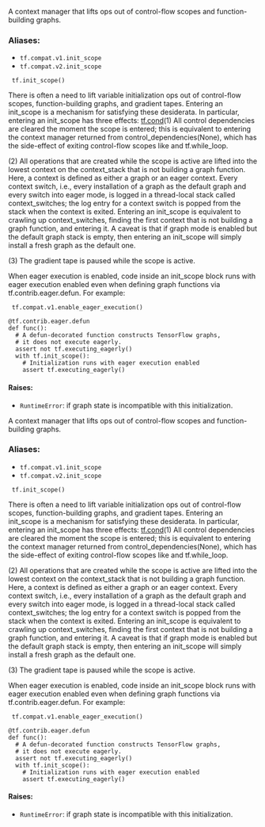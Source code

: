 
A context manager that lifts ops out of control-flow scopes and function-building graphs.
### Aliases:
- `tf.compat.v1.init_scope`
- `tf.compat.v2.init_scope`

```
 tf.init_scope()
```

There is often a need to lift variable initialization ops out of control-flow scopes, function-building graphs, and gradient tapes. Entering an init_scope is a mechanism for satisfying these desiderata. In particular, entering an init_scope has three effects:
[tf.cond](https://www.tensorflow.org/api_docs/python/tf/cond)(1) All control dependencies are cleared the moment the scope is entered; this is equivalent to entering the context manager returned from control_dependencies(None), which has the side-effect of exiting control-flow scopes like  and tf.while_loop.


(2) All operations that are created while the scope is active are lifted into the lowest context on the context_stack that is not building a graph function. Here, a context is defined as either a graph or an eager context. Every context switch, i.e., every installation of a graph as the default graph and every switch into eager mode, is logged in a thread-local stack called context_switches; the log entry for a context switch is popped from the stack when the context is exited. Entering an init_scope is equivalent to crawling up context_switches, finding the first context that is not building a graph function, and entering it. A caveat is that if graph mode is enabled but the default graph stack is empty, then entering an init_scope will simply install a fresh graph as the default one.

(3) The gradient tape is paused while the scope is active.

When eager execution is enabled, code inside an init_scope block runs with eager execution enabled even when defining graph functions via tf.contrib.eager.defun. For example:

```
 tf.compat.v1.enable_eager_execution()

@tf.contrib.eager.defun
def func():
  # A defun-decorated function constructs TensorFlow graphs,
  # it does not execute eagerly.
  assert not tf.executing_eagerly()
  with tf.init_scope():
    # Initialization runs with eager execution enabled
    assert tf.executing_eagerly()
```
#### Raises:
- `RuntimeError`: if graph state is incompatible with this initialization.

A context manager that lifts ops out of control-flow scopes and function-building graphs.
### Aliases:
- `tf.compat.v1.init_scope`
- `tf.compat.v2.init_scope`

```
 tf.init_scope()
```

There is often a need to lift variable initialization ops out of control-flow scopes, function-building graphs, and gradient tapes. Entering an init_scope is a mechanism for satisfying these desiderata. In particular, entering an init_scope has three effects:
[tf.cond](https://www.tensorflow.org/api_docs/python/tf/cond)(1) All control dependencies are cleared the moment the scope is entered; this is equivalent to entering the context manager returned from control_dependencies(None), which has the side-effect of exiting control-flow scopes like  and tf.while_loop.


(2) All operations that are created while the scope is active are lifted into the lowest context on the context_stack that is not building a graph function. Here, a context is defined as either a graph or an eager context. Every context switch, i.e., every installation of a graph as the default graph and every switch into eager mode, is logged in a thread-local stack called context_switches; the log entry for a context switch is popped from the stack when the context is exited. Entering an init_scope is equivalent to crawling up context_switches, finding the first context that is not building a graph function, and entering it. A caveat is that if graph mode is enabled but the default graph stack is empty, then entering an init_scope will simply install a fresh graph as the default one.

(3) The gradient tape is paused while the scope is active.

When eager execution is enabled, code inside an init_scope block runs with eager execution enabled even when defining graph functions via tf.contrib.eager.defun. For example:

```
 tf.compat.v1.enable_eager_execution()

@tf.contrib.eager.defun
def func():
  # A defun-decorated function constructs TensorFlow graphs,
  # it does not execute eagerly.
  assert not tf.executing_eagerly()
  with tf.init_scope():
    # Initialization runs with eager execution enabled
    assert tf.executing_eagerly()
```
#### Raises:
- `RuntimeError`: if graph state is incompatible with this initialization.

